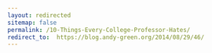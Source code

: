 ```yaml
---
layout: redirected
sitemap: false
permalink: /10-Things-Every-College-Professor-Hates/
redirect_to:  https://blog.andy-green.org/2014/08/29/46/
---
```

